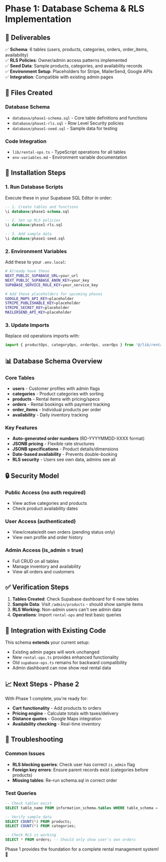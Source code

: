 # Phase 1: Database Schema & RLS Implementation

## 🎯 Deliverables
✅ **Schema**: 6 tables (users, products, categories, orders, order_items, availability)  
✅ **RLS Policies**: Owner/admin access patterns implemented  
✅ **Seed Data**: Sample products, categories, and availability records  
✅ **Environment Setup**: Placeholders for Stripe, MailerSend, Google APIs  
✅ **Integration**: Compatible with existing admin pages  

## 📁 Files Created

### Database Schema
- `database/phase1-schema.sql` - Core table definitions and functions
- `database/phase1-rls.sql` - Row Level Security policies  
- `database/phase1-seed.sql` - Sample data for testing

### Code Integration
- `lib/rental-ops.ts` - TypeScript operations for all tables
- `env-variables.md` - Environment variable documentation

## 🚀 Installation Steps

### 1. Run Database Scripts
Execute these in your Supabase SQL Editor in order:

```sql
-- 1. Create tables and functions
\i database/phase1-schema.sql

-- 2. Set up RLS policies
\i database/phase1-rls.sql

-- 3. Add sample data
\i database/phase1-seed.sql
```

### 2. Environment Variables
Add these to your `.env.local`:

```bash
# Already have these
NEXT_PUBLIC_SUPABASE_URL=your_url
NEXT_PUBLIC_SUPABASE_ANON_KEY=your_key
SUPABASE_SERVICE_ROLE_KEY=your_service_key

# Add these placeholders for upcoming phases
GOOGLE_MAPS_API_KEY=placeholder
STRIPE_PUBLISHABLE_KEY=placeholder
STRIPE_SECRET_KEY=placeholder
MAILERSEND_API_KEY=placeholder
```

### 3. Update Imports
Replace old operations imports with:

```typescript
import { productOps, categoryOps, orderOps, userOps } from '@/lib/rental-ops'
```

## 📊 Database Schema Overview

### Core Tables
- **users** - Customer profiles with admin flags
- **categories** - Product categories with sorting
- **products** - Rental items with pricing/specs
- **orders** - Rental bookings with payment tracking
- **order_items** - Individual products per order
- **availability** - Daily inventory tracking

### Key Features
- **Auto-generated order numbers** (RD-YYYYMMDD-XXXX format)
- **JSONB pricing** - Flexible rate structures  
- **JSONB specifications** - Product details/dimensions
- **Date-based availability** - Prevents double-booking
- **RLS security** - Users see own data, admins see all

## 🔒 Security Model

### Public Access (no auth required)
- View active categories and products
- Check product availability dates

### User Access (authenticated)
- View/create/edit own orders (pending status only)
- View own profile and order history

### Admin Access (is_admin = true)
- Full CRUD on all tables
- Manage inventory and availability
- View all orders and customers

## ✅ Verification Steps

1. **Tables Created**: Check Supabase dashboard for 6 new tables
2. **Sample Data**: Visit `/admin/products` - should show sample items  
3. **RLS Working**: Non-admin users can't see admin data
4. **Operations**: Import `rental-ops` and test basic queries

## 🔄 Integration with Existing Code

This schema **extends** your current setup:
- Existing admin pages will work unchanged
- New `rental-ops.ts` provides enhanced functionality
- Old `supabase-ops.ts` remains for backward compatibility
- Admin dashboard can now show real rental data

## 📈 Next Steps - Phase 2

With Phase 1 complete, you're ready for:
- **Cart functionality** - Add products to orders
- **Pricing engine** - Calculate totals with taxes/delivery
- **Distance quotes** - Google Maps integration
- **Availability checking** - Real-time inventory

## 🐛 Troubleshooting

### Common Issues
- **RLS blocking queries**: Check user has correct `is_admin` flag
- **Foreign key errors**: Ensure parent records exist (categories before products)
- **Missing tables**: Re-run schema.sql in correct order

### Test Queries
```sql
-- Check tables exist
SELECT table_name FROM information_schema.tables WHERE table_schema = 'public';

-- Verify sample data
SELECT COUNT(*) FROM products;
SELECT COUNT(*) FROM categories;

-- Check RLS is working
SELECT * FROM orders; -- Should only show user's own orders
```

Phase 1 provides the foundation for a complete rental management system! 🎉